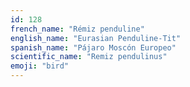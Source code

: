 ```yaml
---
id: 128
french_name: "Rémiz penduline"
english_name: "Eurasian Penduline-Tit"
spanish_name: "Pájaro Moscón Europeo"
scientific_name: "Remiz pendulinus"
emoji: "bird"
---
```

